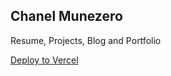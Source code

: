 
## Chanel Munezero

Resume, Projects, Blog and Portfolio

[Deploy to Vercel](https://api.vercel.com/v1/integrations/deploy/prj_7ppoRSiZ4y2sdGo6tVCPBaBGNhVT/semC015Hbz)
